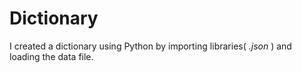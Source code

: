# Dictionary

I created a dictionary using Python by importing libraries( *.json* ) and loading the data file.
